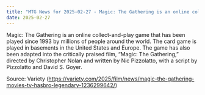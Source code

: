 ```yaml
---
title: "MTG News for 2025-02-27 - Magic: The Gathering is an online collect-and-play..."
date: 2025-02-27
---
```


Magic: The Gathering is an online collect-and-play game that has been played since 1993 by millions of people around the world. The card game is played in basements in the United States and Europe. The game has also been adapted into the critically praised film, “Magic: The Gathering,” directed by Christopher Nolan and written by Nic Pizzolatto, with a script by Pizzolatto and David S. Goyer.

Source: Variety (https://variety.com/2025/film/news/magic-the-gathering-movies-tv-hasbro-legendary-1236299642/)
